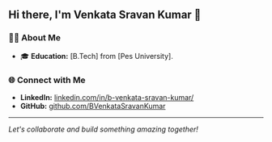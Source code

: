 ## Hi there, I'm Venkata Sravan Kumar 👋

### 👨‍💻 About Me

- 🎓 **Education:** [B.Tech] from [Pes University].

### 🌐 Connect with Me

- **LinkedIn:** [linkedin.com/in/b-venkata-sravan-kumar/](https://www.linkedin.com/in/b-venkata-sravan-kumar/)
- **GitHub:** [github.com/BVenkataSravanKumar](https://github.com/BVenkataSravanKumar)

---

*Let's collaborate and build something amazing together!*
